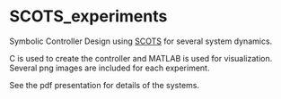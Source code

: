 # SCOTS_experiments
Symbolic Controller Design using [SCOTS](https://github.com/mkhaled87/scots-ready) for several system dynamics.

C is used to create the controller and MATLAB is used for visualization. Several png images are included for each experiment.

See the pdf presentation for details of the systems.
